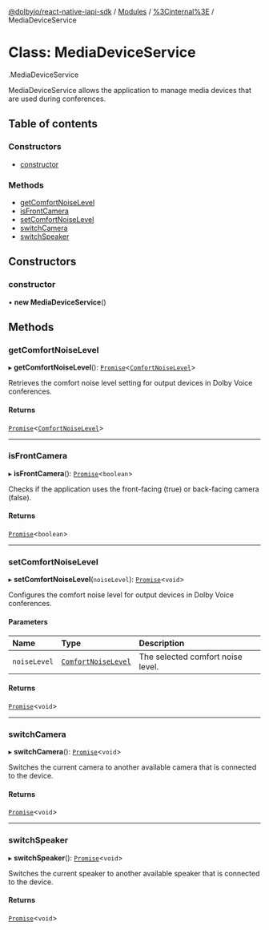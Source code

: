 [@dolbyio/react-native-iapi-sdk](../README.md) / [Modules](../modules.md) / [%3Cinternal%3E](../modules/_internal_.md) / MediaDeviceService

# Class: MediaDeviceService

[<internal>](../modules/_internal_.md).MediaDeviceService

MediaDeviceService allows the application to manage media devices that are
used during conferences.

## Table of contents

### Constructors

- [constructor](_internal_.MediaDeviceService.md#constructor)

### Methods

- [getComfortNoiseLevel](_internal_.MediaDeviceService.md#getcomfortnoiselevel)
- [isFrontCamera](_internal_.MediaDeviceService.md#isfrontcamera)
- [setComfortNoiseLevel](_internal_.MediaDeviceService.md#setcomfortnoiselevel)
- [switchCamera](_internal_.MediaDeviceService.md#switchcamera)
- [switchSpeaker](_internal_.MediaDeviceService.md#switchspeaker)

## Constructors

### constructor

• **new MediaDeviceService**()

## Methods

### getComfortNoiseLevel

▸ **getComfortNoiseLevel**(): [`Promise`](../modules/_internal_.md#promise)<[`ComfortNoiseLevel`](../enums/_internal_.ComfortNoiseLevel.md)\>

Retrieves the comfort noise level setting for output devices in Dolby Voice conferences.

#### Returns

[`Promise`](../modules/_internal_.md#promise)<[`ComfortNoiseLevel`](../enums/_internal_.ComfortNoiseLevel.md)\>

___

### isFrontCamera

▸ **isFrontCamera**(): [`Promise`](../modules/_internal_.md#promise)<`boolean`\>

Checks if the application uses the front-facing (true) or back-facing camera (false).

#### Returns

[`Promise`](../modules/_internal_.md#promise)<`boolean`\>

___

### setComfortNoiseLevel

▸ **setComfortNoiseLevel**(`noiseLevel`): [`Promise`](../modules/_internal_.md#promise)<`void`\>

Configures the comfort noise level for output devices in Dolby Voice conferences.

#### Parameters

| Name | Type | Description |
| :------ | :------ | :------ |
| `noiseLevel` | [`ComfortNoiseLevel`](../enums/_internal_.ComfortNoiseLevel.md) | The selected comfort noise level. |

#### Returns

[`Promise`](../modules/_internal_.md#promise)<`void`\>

___

### switchCamera

▸ **switchCamera**(): [`Promise`](../modules/_internal_.md#promise)<`void`\>

Switches the current camera to another available camera that is connected to the device.

#### Returns

[`Promise`](../modules/_internal_.md#promise)<`void`\>

___

### switchSpeaker

▸ **switchSpeaker**(): [`Promise`](../modules/_internal_.md#promise)<`void`\>

Switches the current speaker to another available speaker that is connected to the device.

#### Returns

[`Promise`](../modules/_internal_.md#promise)<`void`\>
